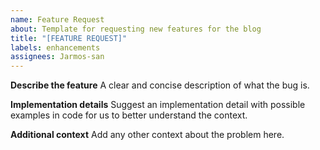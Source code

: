 ```yaml
---
name: Feature Request
about: Template for requesting new features for the blog
title: "[FEATURE REQUEST]"
labels: enhancements
assignees: Jarmos-san
---
```


**Describe the feature** A clear and concise description of what the bug is.

**Implementation details** Suggest an implementation detail with possible
examples in code for us to better understand the context.

**Additional context** Add any other context about the problem here.
